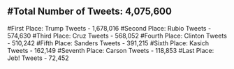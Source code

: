 #Total Number of Tweets: 4,075,600 
---
#First Place: Trump Tweets - 1,678,016
#Second Place: Rubio Tweets - 574,630
#Third Place: Cruz Tweets - 568,052
#Fourth Place: Clinton Tweets - 510,242
#Fifth Place: Sanders Tweets - 391,215
#Sixth Place: Kasich Tweets - 162,149
#Seventh Place: Carson Tweets - 118,853
#Last Place: Jeb! Tweets - 72,452
